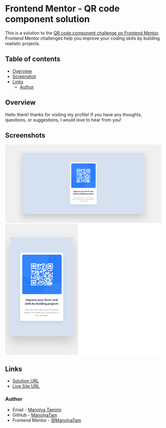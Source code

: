 # Frontend Mentor - QR code component solution

This is a solution to the [QR code component challenge on Frontend Mentor](https://www.frontendmentor.io/challenges/qr-code-component-iux_sIO_H). Frontend Mentor challenges help you improve your coding skills by building realistic projects. 

## Table of contents

- [Overview](#overview)
- [Screenshot](#screenshot)
- [Links](#links)
  - [Author](#author)

## Overview
  Hello there!
  thanks for visiting my profile!
  If you have any thoughts, questions, or suggestions, I would love to hear from you!

## Screenshots

![Desktop design view (result)](./result/desktop_result.png)
![Mobile design view (result)](./result/mobile_result.png)

## Links

  - [Solution URL](https://github.com/ManolyaTam/QR-Code-Component)
  - [Live Site URL](https://manolyatam.github.io/QR-Code-Component/)


### Author
  - Email - [Manolya Tamimi](tamimimanolya@gmail.com)
  - GitHub - [ManolyaTam](https://github.com/ManolyaTam/)
  - Frontend Mentor - [@ManolyaTam](https://www.frontendmentor.io/profile/ManolyaTam)
